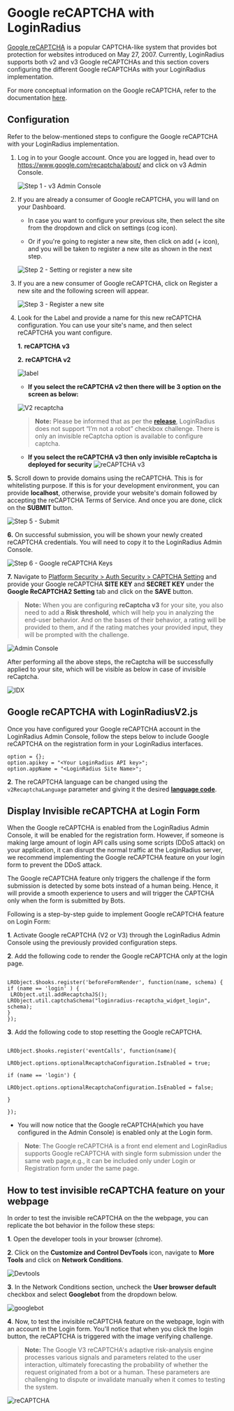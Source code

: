 # Google reCAPTCHA with LoginRadius

[Google reCAPTCHA](https://www.google.com/recaptcha/about/) is a popular CAPTCHA-like system that provides bot protection for websites introduced on May 27, 2007. Currently, LoginRadius supports both v2 and v3 Google reCAPTCHAs and this section covers configuring the different Google reCAPTCHAs with your LoginRadius implementation.

For more conceptual information on the Google reCAPTCHA, refer to the documentation [here](https://www.loginradius.com/legacy/docs/authentication/concepts/customer-security/#partcaptcha0).

## Configuration

Refer to the below-mentioned steps to configure the Google reCAPTCHA  with your LoginRadius implementation.

1. Log in to your Google account. Once you are logged in, head over to https://www.google.com/recaptcha/about/ and click on v3 Admin Console.

   ![Step 1 - v3 Admin Console](https://apidocs.lrcontent.com/images/Step-1_109076547563ae8feb0b0449.74825455.png "Step 1 - v3 Admin Console")

2. If you are already a consumer of Google reCAPTCHA, you will land on your Dashboard.

   - In case you want to configure your previous site, then select the site from the dropdown and click on settings (cog icon).

   - Or if you're going to register a new site, then click on add (+ icon), and you will be taken to register a new site as shown in the next step.

   ![Step 2 - Setting or register a new site](https://apidocs.lrcontent.com/images/Step-2_103959808863ae90271a2332.47052030.png "Step 2 - Setting or register a new site")

3. If you are a new consumer of Google reCAPTCHA, click on Register a new site and the following screen will appear.

   ![Step 3 - Register a new site](https://apidocs.lrcontent.com/images/Step-3_194946435063ae90820127e0.16390200.png "Step 3 - Register a new site")

4. Look for the Label and provide a name for this new reCAPTCHA configuration. You can use your site's name, and then select reCAPTCHA you want configure.

   **1.** **reCAPTCHA v3**

   **2.** **reCAPTCHA v2**


   ![label](https://apidocs.lrcontent.com/images/label_18346291066465ecca854bf3.54584710.png "label")

   - **If you select the reCAPTCHA v2 then there will be 3 option on the screen as below:**

   ![V2 recaptcha](https://apidocs.lrcontent.com/images/v2_2168302476465ed6c835df3.03233141.png "V2 recaptcha")
   > **Note:** Please be informed that as per the [**release**](/api/changelog/admin-console-release-25102/), LoginRadius does not support “I’m not a robot” checkbox challenge. There is only an invisible reCaptcha option is available to configure captcha.

   - **If you select the reCAPTCHA v3 then only invisible reCaptcha is deployed for security**
   ![reCAPTCHA v3](https://apidocs.lrcontent.com/images/pasted-image-0_588922025648df3d92618f9.63651586.png "reCAPTCHA v3")

**5.** Scroll down to provide domains using the reCAPTCHA. This is for whitelisting purpose. If this is for your development environment, you can provide **localhost**, otherwise, provide your website's domain followed by accepting the reCAPTCHA Terms of Service. And once you are done, click on the **SUBMIT** button.

   ![Step 5 - Submit](https://apidocs.lrcontent.com/images/Step-5_134504161163ae90d57de504.64026376.png "Step 5 - Submit")

**6.** On successful submission, you will be shown your newly created reCAPTCHA credentials. You will need to copy it to the LoginRadius Admin Console.

   ![Step 6 - Google reCAPTCHA Keys](https://apidocs.lrcontent.com/images/Step-6_157458502063ae91075d68c1.35153480.png "Step 6 - Google reCAPTCHA Keys")

**7.** Navigate to [Platform Security > Auth Security > CAPTCHA Setting](https://adminconsole.loginradius.com/platform-security/account-protection/auth-security/captcha-settings) and provide your Google reCAPTCHA **SITE KEY** and **SECRET KEY** under the **Google ReCAPTCHA2 Setting** tab and click on the **SAVE** button.

> **Note:** When you are configuring **reCaptcha v3** for your site, you also need to add a **Risk threshold**, which will help you in analyzing the end-user behavior. And on the bases of their behavior, a rating will be provided to them, and if the rating matches your provided input, they will be prompted with the challenge.

   ![Admin Console](https://apidocs.lrcontent.com/images/Auth-Security-LoginRadius-User-Dashboard_746523639648dfa749cc813.23955078.jpg "Admin Console")

   After performing all the above steps, the reCaptcha will be successfully applied to your site, which will be visible as below in case of invisible reCaptcha.

   ![IDX](https://apidocs.lrcontent.com/images/pasted-image-0-2_1637182070648df5bcd7b354.38090451.png "IDX")


## Google reCAPTCHA with LoginRadiusV2.js

Once you have configured your Google reCAPTCHA account in the LoginRadius Admin Console, follow the steps below to include Google reCAPTCHA on the registration form in your LoginRadius interfaces.

```
option = {};
option.apikey = "<Your LoginRadius API key>";
option.appName = "<LoginRadius Site Name>";
```

**2**. The reCAPTCHA language can be changed using the `v2RecaptchaLanguage` parameter and giving it the desired [**language code**](https://developers.google.com/recaptcha/docs/language).

<!--

## **Display Different CAPTCHAs**

By default, when you set up a CAPTCHA with the LoginRadiusV2.js, it is applied to the registration form site-wide. However, if you need to use a different CAPTCHA based on the form displayed, this can be handled via our[ eventCalls](https://www.loginradius.com/legacy/docs/api/v2/deployment/js-libraries/javascript-hooks#eventcallshook17) and[ beforeInit](https://www.loginradius.com/legacy/docs/api/v2/deployment/js-libraries/javascript-hooks#beforeactioninithook0) JavaScript hooks.

In this example below, we display the Google Invisible reCAPTCHA if the user is facing the registration form. If the user is facing any other form, we show Google reCAPTCHA V2 as the CAPTCHA.

**Example:**

```
LRObject.$hooks.register('eventCalls', function(name){
    console.log(name)
    if(name == 'registration'){
      LRObject.options.invisibleRecaptcha = true;
    LRObject.options.v2Recaptcha = false;
    }
    else {
        LRObject.options.invisibleRecaptcha = false;
    LRObject.options.v2Recaptcha = true;
    }
});

LRObject.$hooks.register('beforeInit', function(name){
    console.log(name)
    if(name == 'registration'){
      LRObject.options.invisibleRecaptcha = true;
    LRObject.options.v2Recaptcha = false;
    }
    else {
        LRObject.options.invisibleRecaptcha = false;
        LRObject.options.v2Recaptcha = true;
    }
});

```
-->

## **Display Invisible reCAPTCHA at Login Form**

When the Google reCAPTCHA is enabled from the LoginRadius Admin Console, it will be enabled for the registration form. However, if someone is making large amount of login API calls using some scripts (DDoS attack) on your application, it can disrupt the normal traffic at the LoginRadius server, we recommend implementing the Google reCAPTCHA feature on your login form to prevent the DDoS attack.

The Google reCAPTCHA feature only triggers the challenge if the form submission is detected by some bots instead of a human being. Hence, it will provide a smooth experience to users and will trigger the CAPTCHA only when the form is submitted by Bots.

Following is a step-by-step guide to implement Google reCAPTCHA feature on Login Form:


**1**. Activate Google reCAPTCHA (V2 or V3) through the LoginRadius Admin Console using the previously provided configuration steps.


**2**. Add the following code to render the Google reCAPTCHA only at the login page.

```

LRObject.$hooks.register('beforeFormRender', function(name, schema) {
if (name == 'login' ) {
 LRObject.util.addRecaptchaJS(); LRObject.util.captchaSchema("loginradius-recaptcha_widget_login", schema);
}
});
```

**3**. Add the following code to stop resetting the Google reCAPTCHA.

```

LRObject.$hooks.register('eventCalls', function(name){

LRObject.options.optionalRecaptchaConfiguration.IsEnabled = true;

if (name == 'login') {

LRObject.options.optionalRecaptchaConfiguration.IsEnabled = false;

}

});
```

- You will now notice that the Google reCAPTCHA(which you have configured in the Admin Console)  is enabled only at the Login form.


> **Note**: The Google reCAPTCHA is a front end element and LoginRadius supports Google reCAPTCHA with single form submission under the same web page,e.g., it can be included only under Login or Registration form under the same page.


## **How to test invisible reCAPTCHA feature on your webpage**

In order to test the invisible reCAPTCHA on the the webpage, you can replicate the bot behavior in the follow these steps:

**1**. Open the developer tools in your browser (chrome).

**2**. Click on the **Customize and Control DevTools** icon, navigate to **More Tools** and click on **Network Conditions**.

![Devtools](https://apidocs.lrcontent.com/images/BotTesting-1-_6281624d666b918286.95419685.png "Devtools")

**3**. In the Network Conditions section, uncheck the **User browser default** checkbox and select **Googlebot** from the dropdown below.

![googlebot](https://apidocs.lrcontent.com/images/BotTesting2_20040624d66b549f170.77262382.png "googlebot")

**4**. Now, to test the invisible reCAPTCHA feature on the webpage, login with an account in the Login form. You'll notice that when you click the login button, the reCAPTCHA is triggered with the image verifying challenge.

> **Note:** The Google V3 reCAPTCHA's adaptive risk-analysis engine processes various signals and parameters related to the user interaction, ultimately forecasting the probability of whether the request originated from a bot or a human. These parameters are challenging to dispute or invalidate manually when it comes to testing the system.

![reCAPTCHA](https://apidocs.lrcontent.com/images/Screenshot-43-_2943624d65c6a975e3.36495044.png "reCAPTCHA")
